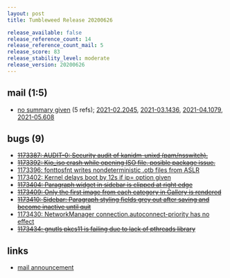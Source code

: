 ```yaml
---
layout: post
title: Tumbleweed Release 20200626

release_available: false
release_reference_count: 14
release_reference_count_mail: 5
release_score: 83
release_stability_level: moderate
release_version: 20200626
---
```


## mail (1:5)

- [no summary given](https://github.com/boombatower/tumbleweed-review/issues/10) (5 refs); [2021-02.2045](https://github.com/boombatower/tumbleweed-review/issues/10), [2021-03.1436](https://github.com/boombatower/tumbleweed-review/issues/10), [2021-04.1079](https://github.com/boombatower/tumbleweed-review/issues/10), [2021-05.608](https://github.com/boombatower/tumbleweed-review/issues/10)

## bugs (9)

<!--more-->

- ~~[1173387: AUDIT-0: Security audit of kanidm-unixd (pam/nsswitch).](https://bugzilla.opensuse.org/show_bug.cgi?id=1173387)~~
- ~~[1173392: Kio_iso crash while opening ISO file, posible package issue.](https://bugzilla.opensuse.org/show_bug.cgi?id=1173392)~~
- [1173396: fonttosfnt writes nondeterministic .otb files from ASLR](https://bugzilla.opensuse.org/show_bug.cgi?id=1173396)
- [1173402: Kernel delays boot by 12s if ip= option given](https://bugzilla.opensuse.org/show_bug.cgi?id=1173402)
- ~~[1173404: Paragraph widget in sidebar is clipped at right edge](https://bugzilla.opensuse.org/show_bug.cgi?id=1173404)~~
- ~~[1173409: Only the first image from each category in Gallery is rendered](https://bugzilla.opensuse.org/show_bug.cgi?id=1173409)~~
- ~~[1173410: Sidebar: Paragraph styling fields grey out after saving and become inactive until quit](https://bugzilla.opensuse.org/show_bug.cgi?id=1173410)~~
- [1173430: NetworkManager connection.autoconnect-priority has no effect](https://bugzilla.opensuse.org/show_bug.cgi?id=1173430)
- ~~[1173434: gnutls pkcs11 is failing due to lack of pthreads library](https://bugzilla.opensuse.org/show_bug.cgi?id=1173434)~~



## links

- [mail announcement](https://github.com/boombatower/tumbleweed-review/issues/10)
